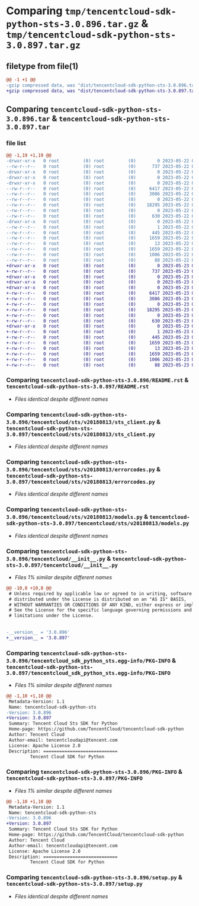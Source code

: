 # Comparing `tmp/tencentcloud-sdk-python-sts-3.0.896.tar.gz` & `tmp/tencentcloud-sdk-python-sts-3.0.897.tar.gz`

## filetype from file(1)

```diff
@@ -1 +1 @@
-gzip compressed data, was "dist/tencentcloud-sdk-python-sts-3.0.896.tar", last modified: Mon May 22 00:31:45 2023, max compression
+gzip compressed data, was "dist/tencentcloud-sdk-python-sts-3.0.897.tar", last modified: Tue May 23 02:30:52 2023, max compression
```

## Comparing `tencentcloud-sdk-python-sts-3.0.896.tar` & `tencentcloud-sdk-python-sts-3.0.897.tar`

### file list

```diff
@@ -1,19 +1,19 @@
-drwxr-xr-x   0 root         (0) root         (0)        0 2023-05-22 00:31:45.000000 tencentcloud-sdk-python-sts-3.0.896/
--rw-r--r--   0 root         (0) root         (0)      737 2023-05-22 00:31:45.000000 tencentcloud-sdk-python-sts-3.0.896/README.rst
-drwxr-xr-x   0 root         (0) root         (0)        0 2023-05-22 00:31:45.000000 tencentcloud-sdk-python-sts-3.0.896/tencentcloud/
-drwxr-xr-x   0 root         (0) root         (0)        0 2023-05-22 00:31:45.000000 tencentcloud-sdk-python-sts-3.0.896/tencentcloud/sts/
-drwxr-xr-x   0 root         (0) root         (0)        0 2023-05-22 00:31:45.000000 tencentcloud-sdk-python-sts-3.0.896/tencentcloud/sts/v20180813/
--rw-r--r--   0 root         (0) root         (0)     6417 2023-05-22 00:31:45.000000 tencentcloud-sdk-python-sts-3.0.896/tencentcloud/sts/v20180813/sts_client.py
--rw-r--r--   0 root         (0) root         (0)     3086 2023-05-22 00:31:45.000000 tencentcloud-sdk-python-sts-3.0.896/tencentcloud/sts/v20180813/errorcodes.py
--rw-r--r--   0 root         (0) root         (0)        0 2023-05-22 00:31:45.000000 tencentcloud-sdk-python-sts-3.0.896/tencentcloud/sts/v20180813/__init__.py
--rw-r--r--   0 root         (0) root         (0)    18295 2023-05-22 00:31:45.000000 tencentcloud-sdk-python-sts-3.0.896/tencentcloud/sts/v20180813/models.py
--rw-r--r--   0 root         (0) root         (0)        0 2023-05-22 00:31:45.000000 tencentcloud-sdk-python-sts-3.0.896/tencentcloud/sts/__init__.py
--rw-r--r--   0 root         (0) root         (0)      630 2023-05-22 00:31:45.000000 tencentcloud-sdk-python-sts-3.0.896/tencentcloud/__init__.py
-drwxr-xr-x   0 root         (0) root         (0)        0 2023-05-22 00:31:45.000000 tencentcloud-sdk-python-sts-3.0.896/tencentcloud_sdk_python_sts.egg-info/
--rw-r--r--   0 root         (0) root         (0)        1 2023-05-22 00:31:45.000000 tencentcloud-sdk-python-sts-3.0.896/tencentcloud_sdk_python_sts.egg-info/dependency_links.txt
--rw-r--r--   0 root         (0) root         (0)      445 2023-05-22 00:31:45.000000 tencentcloud-sdk-python-sts-3.0.896/tencentcloud_sdk_python_sts.egg-info/SOURCES.txt
--rw-r--r--   0 root         (0) root         (0)     1659 2023-05-22 00:31:45.000000 tencentcloud-sdk-python-sts-3.0.896/tencentcloud_sdk_python_sts.egg-info/PKG-INFO
--rw-r--r--   0 root         (0) root         (0)       13 2023-05-22 00:31:45.000000 tencentcloud-sdk-python-sts-3.0.896/tencentcloud_sdk_python_sts.egg-info/top_level.txt
--rw-r--r--   0 root         (0) root         (0)     1659 2023-05-22 00:31:45.000000 tencentcloud-sdk-python-sts-3.0.896/PKG-INFO
--rw-r--r--   0 root         (0) root         (0)     1006 2023-05-22 00:31:45.000000 tencentcloud-sdk-python-sts-3.0.896/setup.py
--rw-r--r--   0 root         (0) root         (0)       88 2023-05-22 00:31:45.000000 tencentcloud-sdk-python-sts-3.0.896/setup.cfg
+drwxr-xr-x   0 root         (0) root         (0)        0 2023-05-23 02:30:52.000000 tencentcloud-sdk-python-sts-3.0.897/
+-rw-r--r--   0 root         (0) root         (0)      737 2023-05-23 02:30:52.000000 tencentcloud-sdk-python-sts-3.0.897/README.rst
+drwxr-xr-x   0 root         (0) root         (0)        0 2023-05-23 02:30:52.000000 tencentcloud-sdk-python-sts-3.0.897/tencentcloud/
+drwxr-xr-x   0 root         (0) root         (0)        0 2023-05-23 02:30:52.000000 tencentcloud-sdk-python-sts-3.0.897/tencentcloud/sts/
+drwxr-xr-x   0 root         (0) root         (0)        0 2023-05-23 02:30:52.000000 tencentcloud-sdk-python-sts-3.0.897/tencentcloud/sts/v20180813/
+-rw-r--r--   0 root         (0) root         (0)     6417 2023-05-23 02:30:52.000000 tencentcloud-sdk-python-sts-3.0.897/tencentcloud/sts/v20180813/sts_client.py
+-rw-r--r--   0 root         (0) root         (0)     3086 2023-05-23 02:30:52.000000 tencentcloud-sdk-python-sts-3.0.897/tencentcloud/sts/v20180813/errorcodes.py
+-rw-r--r--   0 root         (0) root         (0)        0 2023-05-23 02:30:52.000000 tencentcloud-sdk-python-sts-3.0.897/tencentcloud/sts/v20180813/__init__.py
+-rw-r--r--   0 root         (0) root         (0)    18295 2023-05-23 02:30:52.000000 tencentcloud-sdk-python-sts-3.0.897/tencentcloud/sts/v20180813/models.py
+-rw-r--r--   0 root         (0) root         (0)        0 2023-05-23 02:30:52.000000 tencentcloud-sdk-python-sts-3.0.897/tencentcloud/sts/__init__.py
+-rw-r--r--   0 root         (0) root         (0)      630 2023-05-23 02:30:52.000000 tencentcloud-sdk-python-sts-3.0.897/tencentcloud/__init__.py
+drwxr-xr-x   0 root         (0) root         (0)        0 2023-05-23 02:30:52.000000 tencentcloud-sdk-python-sts-3.0.897/tencentcloud_sdk_python_sts.egg-info/
+-rw-r--r--   0 root         (0) root         (0)        1 2023-05-23 02:30:52.000000 tencentcloud-sdk-python-sts-3.0.897/tencentcloud_sdk_python_sts.egg-info/dependency_links.txt
+-rw-r--r--   0 root         (0) root         (0)      445 2023-05-23 02:30:52.000000 tencentcloud-sdk-python-sts-3.0.897/tencentcloud_sdk_python_sts.egg-info/SOURCES.txt
+-rw-r--r--   0 root         (0) root         (0)     1659 2023-05-23 02:30:52.000000 tencentcloud-sdk-python-sts-3.0.897/tencentcloud_sdk_python_sts.egg-info/PKG-INFO
+-rw-r--r--   0 root         (0) root         (0)       13 2023-05-23 02:30:52.000000 tencentcloud-sdk-python-sts-3.0.897/tencentcloud_sdk_python_sts.egg-info/top_level.txt
+-rw-r--r--   0 root         (0) root         (0)     1659 2023-05-23 02:30:52.000000 tencentcloud-sdk-python-sts-3.0.897/PKG-INFO
+-rw-r--r--   0 root         (0) root         (0)     1006 2023-05-23 02:30:52.000000 tencentcloud-sdk-python-sts-3.0.897/setup.py
+-rw-r--r--   0 root         (0) root         (0)       88 2023-05-23 02:30:52.000000 tencentcloud-sdk-python-sts-3.0.897/setup.cfg
```

### Comparing `tencentcloud-sdk-python-sts-3.0.896/README.rst` & `tencentcloud-sdk-python-sts-3.0.897/README.rst`

 * *Files identical despite different names*

### Comparing `tencentcloud-sdk-python-sts-3.0.896/tencentcloud/sts/v20180813/sts_client.py` & `tencentcloud-sdk-python-sts-3.0.897/tencentcloud/sts/v20180813/sts_client.py`

 * *Files identical despite different names*

### Comparing `tencentcloud-sdk-python-sts-3.0.896/tencentcloud/sts/v20180813/errorcodes.py` & `tencentcloud-sdk-python-sts-3.0.897/tencentcloud/sts/v20180813/errorcodes.py`

 * *Files identical despite different names*

### Comparing `tencentcloud-sdk-python-sts-3.0.896/tencentcloud/sts/v20180813/models.py` & `tencentcloud-sdk-python-sts-3.0.897/tencentcloud/sts/v20180813/models.py`

 * *Files identical despite different names*

### Comparing `tencentcloud-sdk-python-sts-3.0.896/tencentcloud/__init__.py` & `tencentcloud-sdk-python-sts-3.0.897/tencentcloud/__init__.py`

 * *Files 1% similar despite different names*

```diff
@@ -10,8 +10,8 @@
 # Unless required by applicable law or agreed to in writing, software
 # distributed under the License is distributed on an "AS IS" BASIS,
 # WITHOUT WARRANTIES OR CONDITIONS OF ANY KIND, either express or implied.
 # See the License for the specific language governing permissions and
 # limitations under the License.
 
 
-__version__ = '3.0.896'
+__version__ = '3.0.897'
```

### Comparing `tencentcloud-sdk-python-sts-3.0.896/tencentcloud_sdk_python_sts.egg-info/PKG-INFO` & `tencentcloud-sdk-python-sts-3.0.897/tencentcloud_sdk_python_sts.egg-info/PKG-INFO`

 * *Files 1% similar despite different names*

```diff
@@ -1,10 +1,10 @@
 Metadata-Version: 1.1
 Name: tencentcloud-sdk-python-sts
-Version: 3.0.896
+Version: 3.0.897
 Summary: Tencent Cloud Sts SDK for Python
 Home-page: https://github.com/TencentCloud/tencentcloud-sdk-python
 Author: Tencent Cloud
 Author-email: tencentcloudapi@tencent.com
 License: Apache License 2.0
 Description: ============================
         Tencent Cloud SDK for Python
```

### Comparing `tencentcloud-sdk-python-sts-3.0.896/PKG-INFO` & `tencentcloud-sdk-python-sts-3.0.897/PKG-INFO`

 * *Files 1% similar despite different names*

```diff
@@ -1,10 +1,10 @@
 Metadata-Version: 1.1
 Name: tencentcloud-sdk-python-sts
-Version: 3.0.896
+Version: 3.0.897
 Summary: Tencent Cloud Sts SDK for Python
 Home-page: https://github.com/TencentCloud/tencentcloud-sdk-python
 Author: Tencent Cloud
 Author-email: tencentcloudapi@tencent.com
 License: Apache License 2.0
 Description: ============================
         Tencent Cloud SDK for Python
```

### Comparing `tencentcloud-sdk-python-sts-3.0.896/setup.py` & `tencentcloud-sdk-python-sts-3.0.897/setup.py`

 * *Files identical despite different names*

